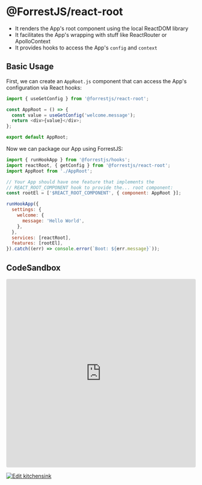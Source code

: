 # @ForrestJS/react-root

- It renders the App's root component using the local ReactDOM library
- It facilitates the App's wrapping with stuff like ReactRouter or ApolloContext
- It provides hooks to access the App's `config` and `context`

## Basic Usage

First, we can create an `AppRoot.js` component that can access the App's configuration via React hooks:

```js
import { useGetConfig } from '@forrestjs/react-root';

const AppRoot = () => {
  const value = useGetConfig('welcome.message');
  return <div>{value}</div>;
};

export default AppRoot;
```

Now we can package our App using ForrestJS:

```js
import { runHookApp } from '@forrestjs/hooks';
import reactRoot, { getConfig } from '@forrestjs/react-root';
import AppRoot from './AppRoot';

// Your App should have one feature that implements the
// REACT_ROOT_COMPONENT hook to provide the... root component:
const rootEl = ['$REACT_ROOT_COMPONENT', { component: AppRoot }];

runHookApp({
  settings: {
    welcome: {
      message: 'Hello World',
    },
  },
  services: [reactRoot],
  features: [rootEl],
}).catch((err) => console.error(`Boot: ${err.message}`));
```

## CodeSandbox

<iframe src="https://codesandbox.io/embed/react-root-cqqlh?fontsize=14&hidenavigation=1&theme=dark"
     style="width:100%; height:500px; border:0; border-radius: 4px; overflow:hidden;"
     title="kitchensink"
     allow="accelerometer; ambient-light-sensor; camera; encrypted-media; geolocation; gyroscope; hid; microphone; midi; payment; usb; vr; xr-spatial-tracking"
     sandbox="allow-forms allow-modals allow-popups allow-presentation allow-same-origin allow-scripts"
   ></iframe>

[![Edit kitchensink](https://codesandbox.io/static/img/play-codesandbox.svg)](https://codesandbox.io/s/react-root-cqqlh?fontsize=14&hidenavigation=1&theme=dark)
